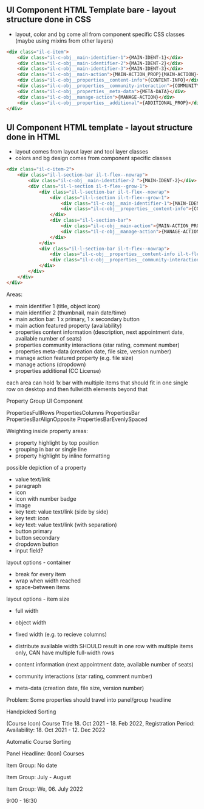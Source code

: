 ## UI Component HTML Template bare - layout structure done in CSS

* layout, color and bg come all from component specific CSS classes (maybe using mixins from other layers)

```html
<div class="il-c-item">
    <div class="il-c-obj__main-identifier-1">{MAIN-IDENT-1}</div>
    <div class="il-c-obj__main-identifier-2">{MAIN-IDENT-2}</div>
    <div class="il-c-obj__main-identifier-3">{MAIN-IDENT-3}</div>
    <div class="il-c-obj__main-action">{MAIN-ACTION_PROP}{MAIN-ACTION}</div>
    <div class="il-c-obj__properties__content-info">{CONTENT-INFO}</div>
    <div class="il-c-obj__properties__community-interaction">{COMMUNITY-INTACT}</div>
    <div class="il-c-obj__properties__meta-data">{META-DATA}</div>
    <div class="il-c-obj__manage-action">{MANAGE-ACTION}</div>
    <div class="il-c-obj__properties__additional">{ADDITIONAL_PROP}</div>
</div>
```

## UI Component HTML template - layout structure done in HTML

* layout comes from layout layer and tool layer classes
* colors and bg design comes from component specific classes

```html
<div class="il-c-item-2">
    <div class="il-l-section-bar il-t-flex--nowrap">
        <div class="il-c-obj__main-identifier-2 ">{MAIN-IDENT-2}</div>
        <div class="il-l-section il-t-flex--grow-1">
            <div class="il-l-section-bar il-t-flex--nowrap">
                <div class="il-l-section il-t-flex--grow-1">
                    <div class="il-c-obj__main-identifier-1">{MAIN-IDENT-1}</div>
                    <div class="il-c-obj__properties__content-info">{CONTENT-INFO}</div>
                </div>
                <div class="il-l-section-bar">
                    <div class="il-c-obj__main-action">{MAIN-ACTION_PROP}{MAIN-ACTION}</div>
                    <div class="il-c-obj__manage-action">{MANAGE-ACTION}</div>
                </div>
            </div>
            <div class="il-l-section-bar il-t-flex--nowrap">
                <div class="il-c-obj__properties__content-info il-t-flex--grow-1">{CONTENT-INFO}</div>
                <div class="il-c-obj__properties__community-interaction">{META_DATA}</div>
            </div>
        </div>
    </div>
</div>
```


Areas:
* main identifier 1 (title, object icon)
* main identifier 2 (thumbnail, main date/time)
* main action bar: 1 x primary, 1 x secondary button
* main action featured property (availability)
* properties content information (description, next appointment date, available number of seats)
* properties community interactions (star rating, comment number)
* properties meta-data (creation date, file size, version number)
* manage action featured property (e.g. file size)
* manage actions (dropdown)
* properties additional (CC License)

each area can hold 1x bar with multiple items that should fit in one single row on desktop and then fullwidth elements beyond that

Property Group UI Component

PropertiesFullRows
PropertiesColumns
PropertiesBar
PropertiesBarAlignOpposite
PropertiesBarEvenlySpaced


Weighting inside property areas:
* property highlight by top position
* grouping in bar or single line
* property highlight by inline formatting

possible depiction of a property
* value text/link
* paragraph
* icon
* icon with number badge
* image
* key text: value text/link (side by side)
* key text: icon
* key text: value text/link (with separation)
* button primary
* button secondary
* dropdown button
* input field?

layout options - container
* break for every item
* wrap when width reached
* space-between items

layout options - item size
* full width
* object width
* fixed width (e.g. to recieve columns)
* distribute available width
SHOULD result in one row with multiple items only, CAN have multiple full-width rows



* content information (next appointment date, available number of seats)
* community interactions (star rating, comment number)
* meta-data (creation date, file size, version number)

Problem: Some properties should travel into panel/group headline

Handpicked Sorting

(Course Icon)   Course Title
                18. Oct 2021 - 18. Feb 2022, 
                Registration Period:
                Availability: 18. Oct 2021 - 12. Dec 2022




Automatic Course Sorting

Panel Headline: (Icon) Courses

Item Group: No date

Item Group: July - August

Item Group: We, 06. July 2022

9:00 - 16:30